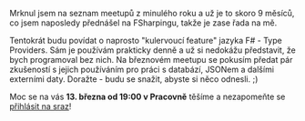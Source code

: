 Mrknul jsem na seznam meetupů z minulého roku a už je to skoro 9 měsíců, co jsem naposledy přednášel na FSharpingu, takže je zase řada na mě.

[comment]:Perex

Tentokrát budu povídat o naprosto "kulervoucí feature" jazyka F# - Type Providers. Sám je používám prakticky denně a už si nedokážu představit, že bych programoval bez nich. Na březnovém meetupu se pokusím předat pár zkušeností s jejich používáním pro práci s databází, JSONem a dalšími externími daty. Doražte - budu se snažit, abyste si něco odnesli. ;)

Moc se na vás **13. března od 19:00 v Pracovně** těšíme a nezapomeňte se [přihlásit na sraz](http://srazy.info/fsharping/7136)!
